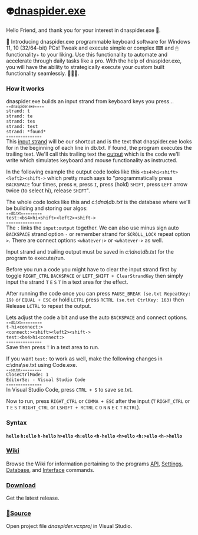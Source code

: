# `👽`[dnaspider.exe](https://github.com/dnaspider/dna/releases "Download open source dnaspider.exe")
Hello Friend, and thank you for your interest in dnaspider.exe 🙏.

🥁 Introducing dnaspider.exe programmable keyboard software for Windows 11, 10 (32/64-bit) PCs! Tweak and execute simple or complex ⌨ and 🖱 functionality+ to your liking. Use this functionality to automate and accelerate through daily tasks like a pro. With the help of dnaspider.exe, you will have the ability to strategically execute your custom built functionality seamlessly. 🦾🤖🦾.
<h3>How it works</h3>

dnaspider.exe builds an input strand from keyboard keys you press... 
<br><sub><sub>==dnaspider.exe====</sub></sub>
<br><span title="The [T] key on the keyboard was pressed">`strand: t`</span>
<br><span title="The [E] key on the keyboard was pressed">`strand: te`</span>
<br><span title="The [S] key on the keyboard was pressed">`strand: tes`</span>
<br><span title="The [T] key on the keyboard was pressed">`strand: test`</span>
<br><span title="The input sequence [test] was found in the &#13;beginning of one of the lines in db.txt.&#13;Running trailing output...">`strand: *found*`</span>
<br><sup><sup>===============</sup></sup>
<br>This [input strand](https://github.com/dnaspider/dna/wiki/Input-map "View input strand map") will be our shortcut and is the text that dnaspider.exe looks for in the beginning of each line in <span title="Database">db.txt</span>. If found, the program executes the trailing text. We'll call this trailing text the <a href="https://github.com/dnaspider/dna/wiki/api" title="Application programming interface">output</a> which is the code we'll write which simulates keyboard and mouse functionality as instructed. 

In the following example the output code looks like this `<bs4>hi<shift><left2><shift->` which pretty much says to "programmatically press `BACKSPACE` four times, press `H`, press `I`, press (hold) `SHIFT`, press `LEFT` arrow twice (to select hi), release `SHIFT`".

The whole code looks like this and <em>c:\dna\db.txt</em> is the database where we'll be building and storing our algos:
<br><sub><sub><span title="Database: c:\dna\db.txt">==db.txt=========</span></sub></sub>
<br>`test:<bs4>hi<shift><left2><shift->`
<br><sup><sup>===============</sup></sup>
<br>The `:` links the <span title="strand:api">`input:output`</span> together. We can also use minus sign auto `BACKSPACE` strand option <span title="test-">`-`</span> or remember strand for `SCROLL_LOCK` repeat option <span title="test>">`>`</span>. There are connect options <span title="Press: RIGHT_CTRL, W, H, A, T, E, V, E, R">`<whatever:>`</span> or <span title="Press: RIGHT_CTRL, W, H, A, T, E, V, E, R">`<whatever->`</span> as well.

Input strand and trailing output must be saved in <em title="Change c:\dna\se.txt > Database: c:\dna\db.txt for a different location or file name.&#13;e.g., Database: c:\Users\USER_NAME\OneDrive\dna\database.txt">c:\dna\db.txt</em> for the program to execute/run.

Before you run a code you might have to clear the input strand first by toggle `RIGHT_CTRL` `BACKSPACE` or `LEFT_SHIFT + ClearStrandKey` then simply input the strand `T` `E` `S` `T` in a text area for the effect.

After running the code once you can press `PAUSE_BREAK (se.txt RepeatKey: 19)` or `EQUAL + ESC` or hold `LCTRL` press `RCTRL (se.txt CtrlKey: 163)` then Release `LCTRL` to repeat the output.

Lets adjust the code a bit and use the auto <span title="-">`BACKSPACE`</span> and <span title="<connect:> or <connect->">connect</span> options.
<br><sub><sub><span title="Database: c:\dna\db.txt">==db.txt=========</span></sub></sub>
<br>`t-hi<connect:>`
<br>`<connect:><shift><left2><shift->`
<br>`test:<bs4>hi<connect:>`
<br><sup><sup>===============</sup></sup>
<br>Save then press `T` in a text area to run.

If you want <span title="Line 3">`test:`</span> to work as well, make the following changes in <span title="Settings">c:\dna\se.txt</span> using <span title="se.txt - Visual Studio Code">Code.exe</span>.
<br><sub><sub><span title="Settings: c:\dna\se.txt">==se.txt=========</span></sub></sub>
<br><span title="CloseCtrlMode: True">`CloseCtrlMode: 1`</span>
<br>`EditorSe: - Visual Studio Code`
<br><sup><sup>===============</sup></sup>
<br>In Visual Studio Code, press `CTRL + S` to save <span title="Settings">se.txt</span>.

Now to run, press <span title="se.txt CtrlKey: 163">`RIGHT_CTRL`</span> or `COMMA + ESC` after the input (`T` `RIGHT_CTRL` or `T` `E` `S` `T` `RIGHT_CTRL`  or `LSHIFT + RCTRL` `C` `O` `N` `N` `E` `C` `T` `RCTRL`).
<h3>Syntax</h3>

<strong><span title="Settings&#013;=se.txt==========&#013;StrandLengthMode: 1&#013;StrandLength: 3&#013;CtrlScanOnlyMode: 0&#013;CloseCtrlMode: 0&#013;Ignore_A-Z: 0&#013;===============&#013;&#013;Database&#013;=db.txt==========&#013;hello&#013;===============&#13;&#013;Run&#013;Press H E L in a text area&#13;&#13;Program&#13;=dnaspider.exe=====&#013;strand: h&#013;strand: he&#013;strand: hel&#013;===============">`hello`</span>
 <span title="=se.txt==========&#013;StrandLengthMode: 0&#013;CtrlScanOnlyMode: 0&#013;CloseCtrlMode: 0&#013;Ignore_A-Z: 0&#013;===============&#13;&#13;=db.txt==========&#13;h:ello&#13;===============&#13;&#13;Run&#13;Clear strand then press H&#13;&#13;To clear strand, toggle RIGHT_CTRL, &#13;BACKSPACE, or LEFT_SHIFT + PAUSE_BREAK&#13;&#13;=dnaspider.exe=====&#013;strand: h&#013;===============">`h:ello`</span>
 <span title="Use minus sign for auto BACKSPACE&#13;&#13;=db.txt==========&#13;h-hello&#13;===============&#13;&#13;Run&#13;Clear strand then press H&#13;&#13;=dnaspider.exe=====&#013;strand: h&#013;===============">`h-hello`</span>
 <span title="Use > to remember input strand &#13;for SCROLL_LOCK repeat&#13; &#13;=db.txt==========&#13;h>ello&#13;===============&#13;&#13;Run&#13;Press H&#13;&#13;=dnaspider.exe=====&#013;strand: h&#013;===============">`h>ello`</span>
 <span title="=db.txt==========&#13;<h:ello&#13;===============&#13;&#13;Run&#13;Press RIGHT_CTRL, release RIGHT_CTRL, H&#13;Or press COMMA + ESC, H&#13;&#13;=dnaspider.exe=====&#013;strand: <&#13;strand: <h&#013;===============">`<h:ello`</span>
 <span title="&#13;&#13;=db.txt==========&#13;<h-hello&#13;===============&#13;&#13;Run&#13;Press RIGHT_CTRL, release RIGHT_CTRL, H&#13;&#13;=dnaspider.exe=====&#013;strand: <&#13;strand: <h&#013;===============">`<h-hello`</span>
 <span title="Use > to remember input strand &#13;for SCROLL_LOCK repeat&#13;&#13;=db.txt==========&#13;<h>ello&#13;===============&#13;&#13;Run&#13;Press RIGHT_CTRL, release RIGHT_CTRL, H&#13;&#13;=dnaspider.exe=====&#013;strand: <&#13;strand: <h&#013;===============">`<h>ello`</span>
 <span title="Connect&#13;&#13;=db.txt========&#13;<i-><o->h<h:>!&#13;<o->hello!&#13;<h:>ello&#13;=============&#13;&#13;Run&#13;Press RIGHT_CTRL, release RIGHT_CTRL, I&#13;&#13;=dnaspider.exe=====&#013;strand: <i&#013;===============">`<h:>ello`</span>
 <span title="Infinite loop&#13;&#13;Press ESC to stop or PAUSE_BREAK to pause/resume&#13;&#13;=db.txt==========&#13;<h-><speed:250>hello <h->&#13;===============&#13;&#13;Run&#13;Press RIGHT_CTRL, release RIGHT_CTRL, H&#13;&#13;=dnaspider.exe=====&#013;strand: <&#13;strand: <h&#013;===============">`<h->hello`</span></strong>

<h3><a href="https://github.com/dnaspider/dna/wiki" title="API, db.txt, Settings, Interface">Wiki</a>&nbsp;</h3>

Browse the Wiki for information pertaining to the programs <a href="https://github.com/dnaspider/dna/wiki/api" title="Application programming interface">API</a>, <a href="https://github.com/dnaspider/dna/wiki/settings" title="se.txt">Settings</a>, <a href="https://github.com/dnaspider/dna/wiki/db.txt" title="db.txt">Database</a>, and <a href="https://github.com/dnaspider/dna/wiki/interface" title="UI">Interface</a> commands.

<h3><a href="https://github.com/dnaspider/dna/releases" title="Press [WIN + PAUSE_BREAK] for system type">Download</a>&nbsp;</h3>

Get the latest release.

<h3><a href="https://github.com/dnaspider/dna/archive/master.zip" title="Extract dna-master folder from dna-master.zip to desktop&#13;&#13;dnaspider.vcxproj > Open with > Visual Studio&#13;&#13;Solution Explorer > Source Files > dnaspider.cpp&#13;&#13;Build (Release, x64)&#13;CTRL + SHIFT + B&#13;&#13;dnaspider.exe build can be found in dna/x64/release or dna/Release (x86)">📂Source</a></h3>

Open project file <em>dnaspider.vcxproj</em> in Visual Studio.
